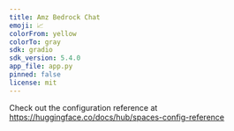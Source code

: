 ```yaml
---
title: Amz Bedrock Chat
emoji: 📈
colorFrom: yellow
colorTo: gray
sdk: gradio
sdk_version: 5.4.0
app_file: app.py
pinned: false
license: mit
---
```


Check out the configuration reference at https://huggingface.co/docs/hub/spaces-config-reference
